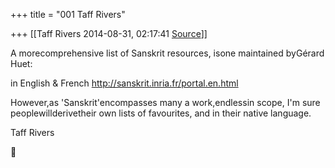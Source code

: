 +++
title = "001 Taff Rivers"

+++
[[Taff Rivers	2014-08-31, 02:17:41 [Source](https://groups.google.com/g/samskrita/c/ko6xMwJVUqQ)]]



  

A morecomprehensive list of Sanskrit resources, isone maintained byGérard Huet:

  

in English & French <http://sanskrit.inria.fr/portal.en.html>

  

  

However,as 'Sanskrit'encompasses many a work,endlessin scope, I'm sure peoplewillderivetheir own lists of favourites, and in their native language.  

  

Taff Rivers



